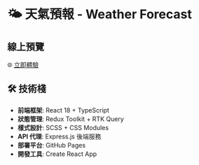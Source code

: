 # 🌤️ 天氣預報 - Weather Forecast

## 線上預覽

🌐 [立即體驗](https://ibonlorita.github.io/weather-forecast/)

## 🛠️ 技術棧

- **前端框架**: React 18 + TypeScript
- **狀態管理**: Redux Toolkit + RTK Query
- **樣式設計**: SCSS + CSS Modules
- **API 代理**: Express.js 後端服務
- **部署平台**: GitHub Pages
- **開發工具**: Create React App
